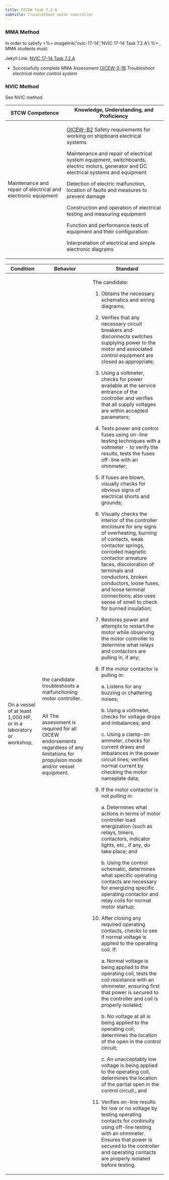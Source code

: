 ```yaml
---
title: OICEW Task 7.2.A 
subtitle: Troubleshoot motor controller
---
```



### MMA Method

In order to satisfy <%= imagelink('nvic-17-14','NVIC 17-14  Task  7.2.A') %> , MMA students must:

Jekyll Link: [NVIC 17-14  Task  7.2.A](/stcw23/assets/images/nvic-17-14.pdf)

* Successfully complete MMA Assessment  [OICEW-3-1B](OICEW-3-1B) *Troubleshoot electrical motor control system*


### NVIC Method

<a onclick="togglevisibility('nvic_methods')" >See NVIC method.</a>

<div id='nvic_methods' class='hide'>

<table>
<thead>
<tr>
<th class='forty'> STCW Competence </th>
<th class='sixty'> Knowledge, Understanding, and Proficiency </th>
</tr>
</thead>




<tbody>
<tr><td markdown='1'>

Maintenance and repair of electrical and electronic equipment

</td><td markdown='1'>

[OICEW-B2](../../tables/31.html#OICEW-B2) Safety requirements for working on shipboard electrical systems

Maintenance and repair of electrical system equipment, switchboards, electric motors, generator and DC electrical systems and equipment 

Detection of electric malfunction, location of faults and measures to prevent damage 

Construction and operation of electrical testing and measuring equipment 

Function and performance tests of equipment and their configuration: 

Interpretation of electrical and simple electronic diagrams

</td></tr>


</tbody>
</table>


<table>
<thead>
<tr><th class='twenty'>  Condition </th><th class='twenty'> Behavior </th><th  class='sixty'>Standard </th></tr>
</thead>
<tbody >



<tr><td markdown='1'>

On a vessel of at least 1,000 HP, or in a laboratory or workshop,

</td><td markdown='1'>

the candidate troubleshoots a malfunctioning motor controller.

<br>

<div class="tooltip">All
<span class="tooltiptext">
The assessment is required for all OICEW endorsements regardless of any limitations for propulsion mode and/or vessel equipment.
</span>
</div>


</td><td markdown='1'>

The candidate:

1. Obtains the necessary schematics and wiring diagrams;

2. Verifies that any necessary circuit breakers and disconnects switches supplying power to the motor and associated control equipment are closed as appropriate;

3. Using a voltmeter, checks for power available at the service entrance of the controller and verifies that all supply voltages are within accepted parameters;

4. Tests power and control fuses using on-line testing techniques with a voltmeter - to verify the results, tests the fuses off-line with an ohmmeter;

5. If fuses are blown, visually checks for obvious signs of electrical shorts and grounds;

6. Visually checks the interior of the controller enclosure for any signs of overheating, burning of contacts, weak contactor springs, corroded magnetic contactor armature faces, discoloration of terminals and conductors, broken conductors, loose fuses, and loose terminal connections; also uses sense of smell to check for burned insulation;

7. Restores power and attempts to restart the motor while observing the motor controller to determine what relays and contactors are pulling in, if any;

8. If the motor contactor is pulling in:

     a. Listens for any buzzing or chattering noises;

     b. Using a voltmeter, checks for voltage drops and imbalances; and

     c. Using a clamp-on ammeter, checks for current draws and imbalances in the power circuit lines; verifies normal current by checking the motor nameplate data;

9. If the motor contactor is not pulling in:

     a. Determines what actions in terms of motor controller load energization (such as relays, timers, contactors, indicator lights, etc., if any, do take place; and

     b. Using the control schematic, determines what specific operating contacts are necessary for energizing specific operating contactor and relay coils for normal motor startup;

10. After closing any required operating contacts, checks to see if normal voltage is applied to the operating coil. If:

     a. Normal voltage is being applied to the operating coil, tests the coil resistance with an ohmmeter, ensuring first that power is secured to the controller and coil is properly isolated;

     b. No voltage at all is being applied to the operating coil, determines the location of the open in the control circuit;

     c. An unacceptably low voltage is being applied to the operating coil, determines the location of the partial open in the control circuit.; and

11. Verifies on-line results for low or no voltage by testing operating contacts for continuity using off-line testing with an ohmmeter. Ensures that power is secured to the controller and operating contacts are properly isolated before testing.

</td></tr>
</tbody>
</table>
</div>
